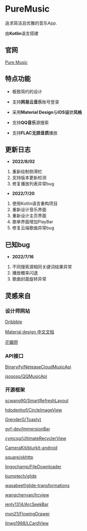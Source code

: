 # PureMusic

追求简洁且优雅的音乐App.

由**Kotlin**语言搭建

## 官网

[Pure Music](http://www.puremusic.com.cn/)

## 特点功能

- 极致简约的设计

- 支持**网易云音乐**账号登录
- 采用**Material Design**与**IOS设计风格**
- 支持**QQ音乐**源搜索
- 支持**FLAC无损音质**播放

## 更新日志

- **2022/8/02**

1. 重新绘制侧滑栏
2. 支持版本更新检测
3. 修复播放列表异常bug

- **2022/7/20**

1. 使用Kotlin语言重构项目
2. 重新设计音乐界面
3. 重新设计主页界面
4. 歌单界面增加PlayBar
5. 修复云端歌曲异常bug

## 已知bug

- **2022/7/16**

1. 不同搜索源相同关键词结果异常
2. 播放概率闪退
3. 歌曲封面旋转异常

## 灵感来自

### 设计师网站

[Dribbble](https://dribbble.com/)

[Material design 中文文档](https://www.mdui.org/design/)

[花瓣网](https://huaban.com/)

### API接口

[Binaryify/NeteaseCloudMusicApi](https://github.com/Binaryify/NeteaseCloudMusicApi)

[jsososo/QQMusicApi](https://github.com/jsososo/QQMusicApi)

### 开源框架

[scwang90/SmartRefreshLayout](https://github.com/scwang90/SmartRefreshLayout)

[hdodenhof/CircleImageView](https://github.com/hdodenhof/CircleImageView)

[GrenderG/Toasty)](https://github.com/GrenderG/Toasty)

[gyf-dev/ImmersionBar](https://github.com/gyf-dev/ImmersionBar)

[cymcsg/UltimateRecyclerView](https://github.com/cymcsg/UltimateRecyclerView)

[CameraKit/blurkit-android](https://github.com/CameraKit/blurkit-android)

[square/okhttp](https://github.com/square/okhttp)

[lingochamp/FileDownloader](https://github.com/lingochamp/FileDownloader)

[bumptech/glide](https://github.com/bumptech/glide)

[wasabeef/glide-transformations](https://github.com/wasabeef/glide-transformations)

[wangchenyan/lrcview](https://github.com/wangchenyan/LrcView)

[jenly1314/ArcSeekBar](https://github.com/jenly1314/ArcSeekBar)

[mxn21/FlowingDrawer](https://github.com/mxn21/FlowingDrawer)

[linwg1988/LCardView](https://github.com/linwg1988/LCardView)
